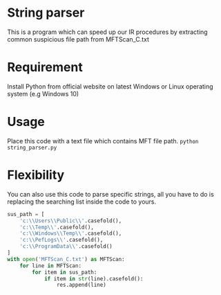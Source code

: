 # String parser
This is a program which can speed up our IR procedures by extracting common suspicious file path from MFTScan_C.txt
# Requirement
Install Python from official website on latest Windows or Linux operating system (e.g Windows 10)
# Usage
Place this code with a text file which contains MFT file path.
`python string_parser.py`
# Flexibility
You can also use this code to parse specific strings, all you have to do is replacing the searching list inside the code to yours.
```python
sus_path = [
	'c:\\Users\\Public\\'.casefold(), 
	'c:\\Temp\\'.casefold(), 
	'c:\\Windows\\Temp\\'.casefold(), 
	'c:\\PefLogs\\'.casefold(), 
	'c:\\ProgramData\\'.casefold()
]
with open('MFTScan_C.txt') as MFTScan:
	for line in MFTScan:
		for item in sus_path:
			if item in str(line).casefold():
				res.append(line)
```
